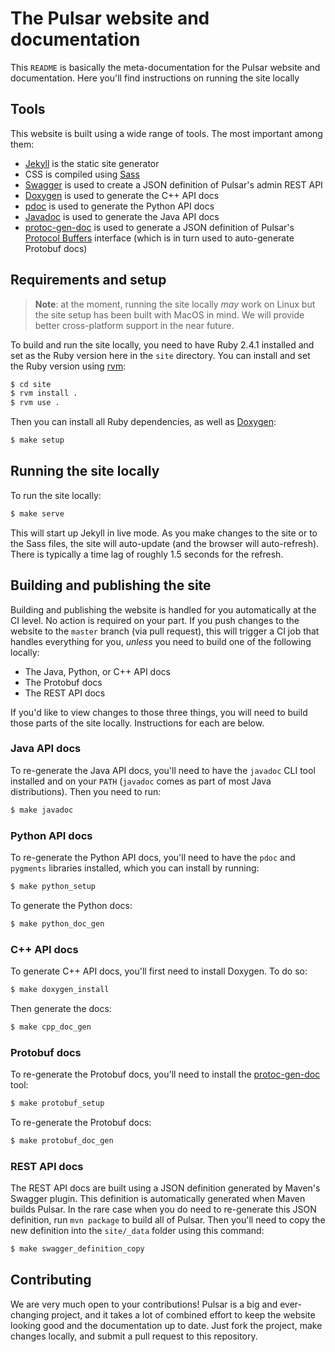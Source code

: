 # The Pulsar website and documentation

This `README` is basically the meta-documentation for the Pulsar website and documentation. Here you'll find instructions on running the site locally

## Tools

This website is built using a wide range of tools. The most important among them:

* [Jekyll](https://jekyllrb.com/) is the static site generator
* CSS is compiled using [Sass](http://sass-lang.com/)
* [Swagger](https://swagger.io/) is used to create a JSON definition of Pulsar's admin REST API
* [Doxygen](http://www.stack.nl/~dimitri/doxygen/) is used to generate the C++ API docs
* [pdoc](https://github.com/BurntSushi/pdoc) is used to generate the Python API docs
* [Javadoc](http://www.oracle.com/technetwork/articles/java/index-jsp-135444.html) is used to generate the Java API docs
* [protoc-gen-doc](https://github.com/pseudomuto/protoc-gen-doc) is used to generate a JSON definition of Pulsar's [Protocol Buffers](https://developers.google.com/protocol-buffers/) interface (which is in turn used to auto-generate Protobuf docs)

## Requirements and setup

> **Note**: at the moment, running the site locally *may* work on Linux but the site setup has been built with MacOS in mind. We will provide better cross-platform support in the near future.

To build and run the site locally, you need to have Ruby 2.4.1 installed and set as the Ruby version here in the `site` directory. You can install and set the Ruby version using [rvm](https://rvm.io):

```bash
$ cd site
$ rvm install .
$ rvm use .
```

Then you can install all Ruby dependencies, as well as [Doxygen](http://www.stack.nl/~dimitri/doxygen/):

```bash
$ make setup
```

## Running the site locally

To run the site locally:

```bash
$ make serve
```

This will start up Jekyll in live mode. As you make changes to the site or to the Sass files, the site will auto-update (and the browser will auto-refresh). There is typically a time lag of roughly 1.5 seconds for the refresh.

## Building and publishing the site

Building and publishing the website is handled for you automatically at the CI level. No action is required on your part. If you push changes to the website to the `master` branch (via pull request), this will trigger a CI job that handles everything for you, *unless* you need to build one of the following locally:

* The Java, Python, or C++ API docs
* The Protobuf docs
* The REST API docs

If you'd like to view changes to those three things, you will need to build those parts of the site locally. Instructions for each are below.

### Java API docs

To re-generate the Java API docs, you'll need to have the `javadoc` CLI tool installed and on your `PATH` (`javadoc` comes as part of most Java distributions). Then you need to run:

```bash
$ make javadoc
```

### Python API docs

To re-generate the Python API docs, you'll need to have the `pdoc` and `pygments` libraries installed, which you can install by running:

```bash
$ make python_setup
```

To generate the Python docs:

```bash
$ make python_doc_gen
```

### C++ API docs

To generate C++ API docs, you'll first need to install Doxygen. To do so:

```bash
$ make doxygen_install
```

Then generate the docs:

```bash
$ make cpp_doc_gen
```

### Protobuf docs

To re-generate the Protobuf docs, you'll need to install the [protoc-gen-doc](https://github.com/pseudomuto/protoc-gen-doc) tool:

```bash
$ make protobuf_setup
```

To re-generate the Protobuf docs:

```bash
$ make protobuf_doc_gen
```

### REST API docs

The REST API docs are built using a JSON definition generated by Maven's Swagger plugin. This definition is automatically generated when Maven builds Pulsar. In the rare case when you do need to re-generate this JSON definition, run `mvn package` to build all of Pulsar. Then you'll need to copy the new definition into the `site/_data` folder using this command:

```bash
$ make swagger_definition_copy
```

## Contributing

We are very much open to your contributions! Pulsar is a big and ever-changing project, and it takes a lot of combined effort to keep the website looking good and the documentation up to date. Just fork the project, make changes locally, and submit a pull request to this repository.